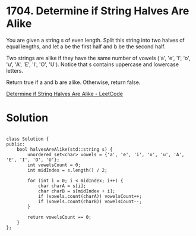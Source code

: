 # 1704. Determine if String Halves Are Alike

You are given a string s of even length. Split this string into two halves of equal lengths, and let a be the first half and b be the second half.

Two strings are alike if they have the same number of vowels ('a', 'e', 'i', 'o', 'u', 'A', 'E', 'I', 'O', 'U'). Notice that s contains uppercase and lowercase letters.

Return true if a and b are alike. Otherwise, return false.

[Determine if String Halves Are Alike - LeetCode](https://leetcode.com/problems/determine-if-string-halves-are-alike/description/)

# Solution

```

class Solution {
public:
    bool halvesAreAlike(std::string s) {
        unordered_set<char> vowels = {'a', 'e', 'i', 'o', 'u', 'A', 'E', 'I', 'O', 'U'};
        int vowelsCount = 0;
        int midIndex = s.length() / 2;

        for (int i = 0; i < midIndex; i++) {
            char charA = s[i];
            char charB = s[midIndex + i];
            if (vowels.count(charA)) vowelsCount++;
            if (vowels.count(charB)) vowelsCount--;
        }

        return vowelsCount == 0;
    }
};
```